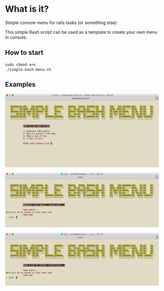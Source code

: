 # What is it?

Simple console menu for rails tasks (or something else)

This simple Bash script can be used as a template to create your own menu in console.

## How to start

```shell
sudo chmod a+x
./simple-bash-menu.sh
```

## Examples

![Main menu](/screenshots/main_menu.png)

![Generate fake emails](/screenshots/generate_fake_emails.png)

![Make a cup of tea](/screenshots/make_a_cup_of_tea.png)
